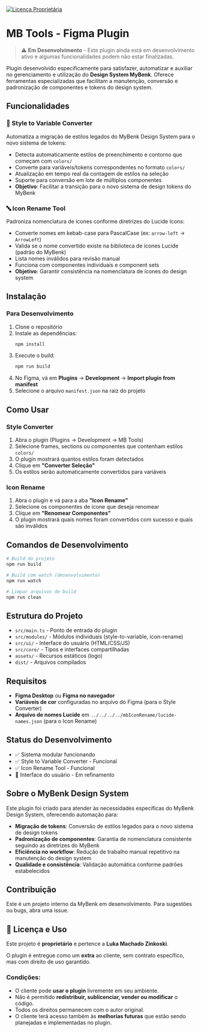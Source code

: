 [![Licença Proprietária](https://img.shields.io/badge/licença-proprietária-red.svg)](#-licença-e-uso)

# MB Tools - Figma Plugin

> ⚠️ **Em Desenvolvimento** - Este plugin ainda está em desenvolvimento ativo e algumas funcionalidades podem não estar finalizadas.

Plugin desenvolvido especificamente para satisfazer, automatizar e auxiliar no gerenciamento e utilização do **Design System MyBenk**. Oferece ferramentas especializadas que facilitam a manutenção, conversão e padronização de componentes e tokens do design system.

## Funcionalidades

### 🎨 Style to Variable Converter
Automatiza a migração de estilos legados do MyBenk Design System para o novo sistema de tokens:
- Detecta automaticamente estilos de preenchimento e contorno que começam com `colors/`
- Converte para variáveis/tokens correspondentes no formato `colors/`
- Atualização em tempo real da contagem de estilos na seleção
- Suporte para conversão em lote de múltiplos componentes
- **Objetivo**: Facilitar a transição para o novo sistema de design tokens do MyBenk

### 🔤 Icon Rename Tool
Padroniza nomenclatura de ícones conforme diretrizes do Lucide Icons:
- Converte nomes em kebab-case para PascalCase (ex: `arrow-left` → `ArrowLeft`)
- Valida se o nome convertido existe na biblioteca de ícones Lucide (padrão do MyBenk)
- Lista nomes inválidos para revisão manual
- Funciona com componentes individuais e component sets
- **Objetivo**: Garantir consistência na nomenclatura de ícones do design system

## Instalação

### Para Desenvolvimento
1. Clone o repositório
2. Instale as dependências:
   ```bash
   npm install
   ```
3. Execute o build:
   ```bash
   npm run build
   ```
4. No Figma, vá em **Plugins** → **Development** → **Import plugin from manifest**
5. Selecione o arquivo `manifest.json` na raiz do projeto

## Como Usar

### Style Converter
1. Abra o plugin (Plugins → Development → MB Tools)
2. Selecione frames, sections ou componentes que contenham estilos `colors/`
3. O plugin mostrará quantos estilos foram detectados
4. Clique em **"Converter Seleção"**
5. Os estilos serão automaticamente convertidos para variáveis

### Icon Rename
1. Abra o plugin e vá para a aba **"Icon Rename"**
2. Selecione os componentes de ícone que deseja renomear
3. Clique em **"Renomear Componentes"**
4. O plugin mostrará quais nomes foram convertidos com sucesso e quais são inválidos

## Comandos de Desenvolvimento

```bash
# Build do projeto
npm run build

# Build com watch (desenvolvimento)
npm run watch

# Limpar arquivos de build
npm run clean
```

## Estrutura do Projeto

- `src/main.ts` - Ponto de entrada do plugin
- `src/modules/` - Módulos individuais (style-to-variable, icon-rename)
- `src/ui/` - Interface do usuário (HTML/CSS/JS)
- `src/core/` - Tipos e interfaces compartilhadas
- `assets/` - Recursos estáticos (logo)
- `dist/` - Arquivos compilados

## Requisitos

- **Figma Desktop** ou **Figma no navegador**
- **Variáveis de cor** configuradas no arquivo do Figma (para o Style Converter)
- **Arquivo de nomes Lucide** em `../../../../mbIconRename/lucide-names.json` (para o Icon Rename)

## Status do Desenvolvimento

- ✅ Sistema modular funcionando
- ✅ Style to Variable Converter - Funcional
- ✅ Icon Rename Tool - Funcional
- 🔄 Interface do usuário - Em refinamento

## Sobre o MyBenk Design System

Este plugin foi criado para atender às necessidades específicas do MyBenk Design System, oferecendo automação para:
- **Migração de tokens**: Conversão de estilos legados para o novo sistema de design tokens
- **Padronização de componentes**: Garantia de nomenclatura consistente seguindo as diretrizes do MyBenk
- **Eficiência no workflow**: Redução de trabalho manual repetitivo na manutenção do design system
- **Qualidade e consistência**: Validação automática conforme padrões estabelecidos

## Contribuição

Este é um projeto interno da MyBenk em desenvolvimento. Para sugestões ou bugs, abra uma issue.

## 📜 Licença e Uso

Este projeto é **proprietário** e pertence a **Luka Machado Zinkoski**.  

O plugin é entregue como um **extra** ao cliente, sem contrato específico, mas com direito de uso garantido.  

### Condições:
- O cliente pode **usar o plugin** livremente em seu ambiente.  
- Não é permitido **redistribuir, sublicenciar, vender ou modificar** o código.  
- Todos os direitos permanecem com o autor original.  
- O cliente terá acesso também às **melhorias futuras** que estão sendo planejadas e implementadas no plugin.  